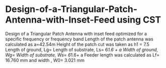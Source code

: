 # Design-of-a-Triangular-Patch-Antenna-with-Inset-Feed using CST
Design of a Triangular Patch Antenna with inset feed optimized for a specific frequency or frequency band 
Length of the patch antenna was calculated as a=42.54m
 Height of the patch cut was taken as h1 = 7.5
Length of ground, Lg= Length of substrate, Ls= 6*1.6 + a
 Width of ground, Wg= Width of substrate, Ws= 6*1.6+ a
 Feeder length was calculated as Lf= 16.760 mm and width , W0= 3.021 mm
